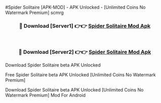 #Spider Solitaire [APK-MOD] - APK Unlocked - [Unlimited Coins No Watermark Premium] scmrg



<div align="center">

<h3>🔴 Download [Server1] 👉👉 <a href="https://momento.my/?title=Spider_Solitaire">Spider Solitaire Mod Apk</a></h3><br>

<h3>🔴 Download [Server2] 👉👉 <a href="https://momento.my/?title=Spider_Solitaire">Spider Solitaire Mod Apk</a></h3>
</div>



Download Spider Solitaire beta APK Unlocked

Free Spider Solitaire beta APK Unlocked [Unlimited Coins No Watermark Premium]

Download Spider Solitaire beta APK Unlocked [Unlimited Coins No Watermark Premium] Mod For Android
